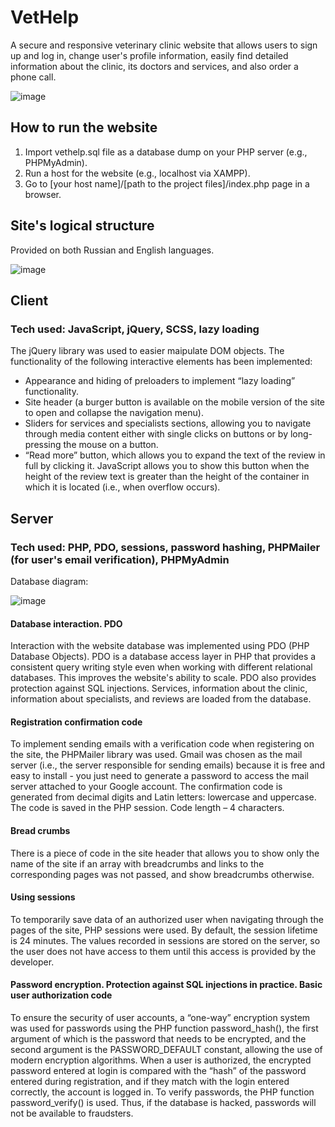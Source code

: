 # VetHelp
A secure and responsive veterinary clinic website that allows users to sign up and log in, change user's profile information, easily find detailed information about the clinic, its doctors and services, and also order a phone call.

![image](https://github.com/MarkIzraylev/vethelp/assets/68638924/a81cea73-205e-4452-b8e1-c3698f6fadce)

## How to run the website
1. Import vethelp.sql file as a database dump on your PHP server (e.g., PHPMyAdmin).
2. Run a host for the website (e.g., localhost via XAMPP).
3. Go to [your host name]/[path to the project files]/index.php page in a browser.

## Site's logical structure
Provided on both Russian and English languages.

![image](https://github.com/MarkIzraylev/vethelp/assets/68638924/9e1235f6-1c4b-4289-9429-3c2e045d334b)

## Client
### Tech used: JavaScript, jQuery, SCSS, lazy loading

The jQuery library was used to easier maipulate DOM objects. The functionality of the following interactive elements has been implemented:
* Appearance and hiding of preloaders to implement “lazy loading” functionality.
* Site header (a burger button is available on the mobile version of the site to open and collapse the navigation menu).
* Sliders for services and specialists sections, allowing you to navigate through media content either with single clicks on buttons or by long-pressing the mouse on a button.
* “Read more” button, which allows you to expand the text of the review in full by clicking it. JavaScript allows you to show this button when the height of the review text is greater than the height of the container in which it is located (i.e., when overflow occurs).

## Server
### Tech used: PHP, PDO, sessions, password hashing, PHPMailer (for user's email verification), PHPMyAdmin
Database diagram:

![image](https://github.com/MarkIzraylev/vethelp/assets/68638924/5164a420-b62a-412f-8762-092e8c41eacd)

#### Database interaction. PDO
Interaction with the website database was implemented using PDO (PHP Database Objects). PDO is a database access layer in PHP that provides a consistent query writing style even when working with different relational databases. This improves the website's ability to scale. PDO also provides protection against SQL injections. Services, information about the clinic, information about specialists, and reviews are loaded from the database.

#### Registration confirmation code
To implement sending emails with a verification code when registering on the site, the PHPMailer library was used. Gmail was chosen as the mail server (i.e., the server responsible for sending emails) because it is free and easy to install - you just need to generate a password to access the mail server attached to your Google account. The confirmation code is generated from decimal digits and Latin letters: lowercase and uppercase. The code is saved in the PHP session. Code length – 4 characters.

#### Bread crumbs
There is a piece of code in the site header that allows you to show only the name of the site if an array with breadcrumbs and links to the corresponding pages was not passed, and show breadcrumbs otherwise.

#### Using sessions
To temporarily save data of an authorized user when navigating through the pages of the site, PHP sessions were used. By default, the session lifetime is 24 minutes. The values ​​recorded in sessions are stored on the server, so the user does not have access to them until this access is provided by the developer.

#### Password encryption. Protection against SQL injections in practice. Basic user authorization code
To ensure the security of user accounts, a “one-way” encryption system was used for passwords using the PHP function password_hash(), the first argument of which is the password that needs to be encrypted, and the second argument is the PASSWORD_DEFAULT constant, allowing the use of modern encryption algorithms. When a user is authorized, the encrypted password entered at login is compared with the “hash” of the password entered during registration, and if they match with the login entered correctly, the account is logged in. To verify passwords, the PHP function password_verify() is used. Thus, if the database is hacked, passwords will not be available to fraudsters.

